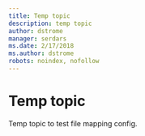 ```yaml
---
title: Temp topic
description: temp topic
author: dstrome
manager: serdars
ms.date: 2/17/2018
ms.author: dstrome
robots: noindex, nofollow
---
```


# Temp topic

Temp topic to test file mapping config.